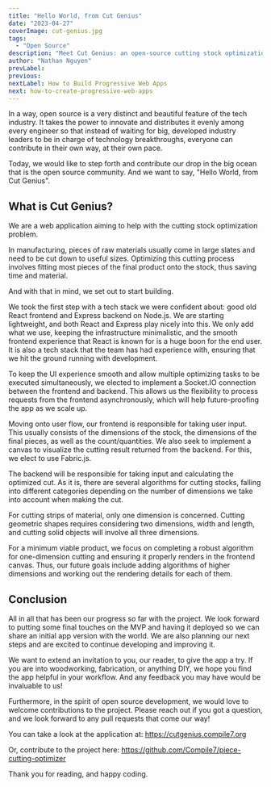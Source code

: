 ```yaml
---
title: "Hello World, from Cut Genius"
date: "2023-04-27"
coverImage: cut-genius.jpg
tags:
  - "Open Source"
description: "Meet Cut Genius: an open-source cutting stock optimization web app for DIY enthusiasts & manufacturers. Save time and materials & join our growing community!"
author: "Nathan Nguyen"
prevLabel: 
previous: 
nextLabel: How to Build Progressive Web Apps
next: how-to-create-progressive-web-apps
---
```


In a way, open source is a very distinct and beautiful feature of the tech industry. It takes the power to innovate and distributes it evenly among every engineer so that instead of waiting for big, developed industry leaders to be in charge of technology breakthroughs, everyone can contribute in their own way, at their own pace.

Today, we would like to step forth and contribute our drop in the big ocean that is the open source community. And we want to say, "Hello World, from Cut Genius".

## What is Cut Genius?

We are a web application aiming to help with the cutting stock optimization problem.

In manufacturing, pieces of raw materials usually come in large slates and need to be cut down to useful sizes. Optimizing this cutting process involves fitting most pieces of the final product onto the stock, thus saving time and material.

And with that in mind, we set out to start building.

We took the first step with a tech stack we were confident about: good old React frontend and Express backend on Node.js. We are starting lightweight, and both React and Express play nicely into this. We only add what we use, keeping the infrastructure minimalistic, and the smooth frontend experience that React is known for is a huge boon for the end user. It is also a tech stack that the team has had experience with, ensuring that we hit the ground running with development.

To keep the UI experience smooth and allow multiple optimizing tasks to be executed simultaneously, we elected to implement a Socket.IO connection between the frontend and backend. This allows us the flexibility to process requests from the frontend asynchronously, which will help future-proofing the app as we scale up.

Moving onto user flow, our frontend is responsible for taking user input. This usually consists of the dimensions of the stock, the dimensions of the final pieces, as well as the count/quantities. We also seek to implement a canvas to visualize the cutting result returned from the backend. For this, we elect to use Fabric.js.

The backend will be responsible for taking input and calculating the optimized cut. As it is, there are several algorithms for cutting stocks, falling into different categories depending on the number of dimensions we take into account when making the cut.

For cutting strips of material, only one dimension is concerned. Cutting geometric shapes requires considering two dimensions, width and length, and cutting solid objects will involve all three dimensions. 

For a minimum viable product, we focus on completing a robust algorithm for one-dimension cutting and ensuring it properly renders in the frontend canvas. Thus, our future goals include adding algorithms of higher dimensions and working out the rendering details for each of them.

## Conclusion
All in all that has been our progress so far with the project. We look forward to putting some final touches on the MVP and having it deployed so we can share an initial app version with the world. We are also planning our next steps and are excited to continue developing and improving it.

We want to extend an invitation to you, our reader, to give the app a try. If you are into woodworking, fabrication, or anything DIY, we hope you find the app helpful in your workflow. And any feedback you may have would be invaluable to us!

Furthermore, in the spirit of open source development, we would love to welcome contributions to the project. Please reach out if you got a question, and we look forward to any pull requests that come our way!

You can take a look at the application at: https://cutgenius.compile7.org

Or, contribute to the project here: https://github.com/Compile7/piece-cutting-optimizer 

Thank you for reading, and happy coding.
